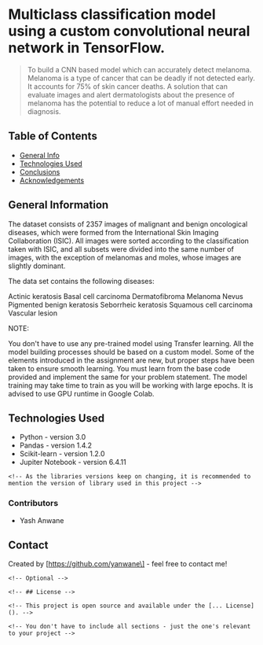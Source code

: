 # Multiclass classification model using a custom convolutional neural network in TensorFlow.
> To build a CNN based model which can accurately detect melanoma. Melanoma is a type of cancer that can be deadly if not detected early. It accounts for 75% of skin cancer deaths. A solution that can evaluate images and alert dermatologists about the presence of melanoma has the potential to reduce a lot of manual effort needed in diagnosis.


## Table of Contents
* [General Info](#general-information)
* [Technologies Used](#technologies-used)
* [Conclusions](#conclusions)
* [Acknowledgements](#acknowledgements)

<!-- You can include any other section that is pertinent to your problem -->

## General Information 
The dataset consists of 2357 images of malignant and benign oncological diseases, which were formed from the International Skin Imaging Collaboration (ISIC). All images were sorted according to the classification taken with ISIC, and all subsets were divided into the same number of images, with the exception of melanomas and moles, whose images are slightly dominant.


The data set contains the following diseases:

Actinic keratosis
Basal cell carcinoma
Dermatofibroma
Melanoma
Nevus
Pigmented benign keratosis
Seborrheic keratosis
Squamous cell carcinoma
Vascular lesion
 
NOTE:

You don't have to use any pre-trained model using Transfer learning. All the model building processes should be based on a custom model.
Some of the elements introduced in the assignment are new, but proper steps have been taken to ensure smooth learning. You must learn from the base code provided and implement the same for your problem statement.
The model training may take time to train as you will be working with large epochs. It is advised to use GPU runtime in Google Colab.

<!-- You don't have to answer all the questions - just the ones relevant to your project. -->



<!-- You don't have to answer all the questions - just the ones relevant to your project. -->


## Technologies Used

-   Python - version 3.0
-   Pandas - version 1.4.2
-   Scikit-learn - version 1.2.0
-   Jupiter Notebook - version 6.4.11

```{=html}
<!-- As the libraries versions keep on changing, it is recommended to mention the version of library used in this project -->
```
### Contributors

-   Yash Anwane

## Contact

Created by \[https://github.com/yanwane\] - feel free to contact me!

```{=html}
<!-- Optional -->
```
```{=html}
<!-- ## License -->
```
```{=html}
<!-- This project is open source and available under the [... License](). -->
```
```{=html}
<!-- You don't have to include all sections - just the one's relevant to your project -->
```
